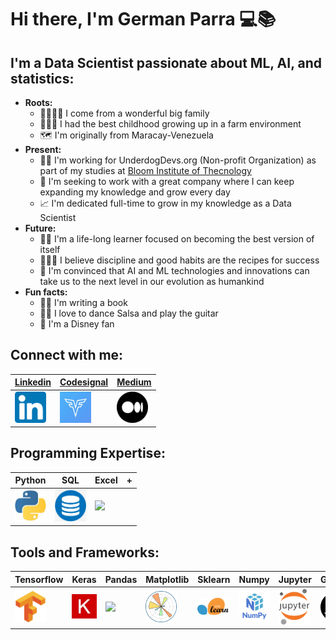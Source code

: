 # Hi there, I'm German Parra 💻📚

## **I'm a Data Scientist passionate about ML, AI, and statistics:**
  - **Roots:**
      - 👨‍👩‍👦‍👦 I come from a wonderful big family
      - 👨🏻‍🌾 I had the best childhood growing up in a farm environment
      - 🗺️ I'm originally from Maracay-Venezuela
  - **Present:**
    - 👨‍🎓 I'm working for UnderdogDevs.org (Non-profit Organization) as part of my studies at [Bloom Institute of Thecnology][Bloomtech]
    - 💼 I'm seeking to work with a great company where I can keep expanding my knowledge and grow every day
    - 📈 I'm dedicated full-time to grow in my knowledge as a Data Scientist
  - **Future:**
    - 🚵🏼 I'm a life-long learner focused on becoming the best version of itself
    - 👨🏼‍🍳 I believe discipline and good habits are the recipes for success
    - 🧬 I'm convinced that AI and ML technologies and innovations can take us to the next level in our evolution as humankind  
  - **Fun facts:**
      - ✍🏻 I'm writing a book
      - 🕺🎸 I love to dance Salsa and play the guitar
      - 🏰 I'm a Disney fan
  
 

## **Connect with me:**
| [Linkedin] | [Codesignal] | [Medium] |
|-|-|-|
| [<img width="50px" src="img\Linkedin.png" />][Linkedin] | [<img width="50px" src="img\Codesignal.png" />][Codesignal] | [<img width="50px" src="img\Medium.png" />][Medium] | 

## **Programming Expertise:**
| Python | SQL | Excel |+|
|-|-|-|-|
| <img width="50px" src="img\Python.jfif" /> | <img width="50px" src="img\database.png" /> | <img width="50px" src="img\excel.ico" />|

## **Tools and Frameworks:**
|Tensorflow|Keras|Pandas|Matplotlib|Sklearn|Numpy|Jupyter|Github|VisualStudio|+| 
|-|-|-|-|-|-|-|-|-|-|
| <img width="50px" src="img\Tensorflow.png" /> | <img width="50px" src="img\keras.jpg" /> | <img width="50px" src="img\Pandas.ico" />| <img width="50px" src="img\matplotlib.png" /> | <img width="50px" src="img\sklearn.png" /> | <img width="50px" src="img\Numpy.png" />| <img width="50px" src="img\Jupyter.png" /> | <img width="50px" src="img\Github.png" />| <img width="50px" src="img\VisualStudio.png" />| 

[Bloomtech]: https://www.bloomtech.com/courses/data-science
[Linkedin]: https://www.linkedin.com/in/germanparra1/
[Codesignal]: https://app.codesignal.com/profile/germanparra
[Medium]: https://medium.com/@gerpar13
